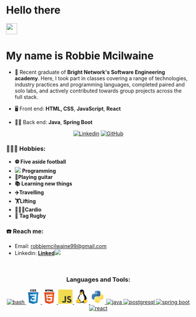# Hello there
<img src="https://media.giphy.com/media/hvRJCLFzcasrR4ia7z/giphy.gif" width="30px" height="30px">

# My name is Robbie Mcilwaine

- 🔭 Recent graduate of **Bright Network's Software Engineering academy**. Here, I took part in classes covering a range of technologies, industry practices and programming languages, completed paired and solo labs, and actively contributed towards group projects across the full stack.

- 🖥️ Front end: **HTML, CSS**, **JavaScript**, **React**

- 🧑‍💻 Back end: **Java**, **Spring Boot**

<div align="center">
  
[![Linkedin](https://img.shields.io/badge/-Linkedin-08C6F5?style=flat-square&logo=Linkedin&logoColor=white)](https://www.linkedin.com/in/robbie-mcilwaine-060631246/)
[![GitHub](https://img.shields.io/badge/-GitHub-000000?style=flat-square&logo=GitHub&logoColor=white)](https://github.com/robbiemcilwaine)

</div>

### 🏃‍♂️‍➡️ Hobbies:
- **⚽️ Five aside football**
- <img width="20" src="https://user-images.githubusercontent.com/112943652/204321783-2857778e-408c-46dc-b1e4-a6db66de9536.png"> **Programming**
- **🎸Playing guitar**
- **📚 Learning new things**
- **✈️Travelling**
- **🏋️Lifting**
- **🏃‍♂️‍➡️Cardio**
- **🏉 Tag Rugby**

### ☎️ Reach me:
- Email: robbiemcilwaine99@gmail.com
- Linkedin: <a href="https://www.linkedin.com/in/robbie-mcilwaine-060631246/">**Linked**<img width="15" src="https://user-images.githubusercontent.com/112943652/204323974-4c914872-a8f2-44d6-9200-43b8be2f9244.png"></a>
<br>

<h3 align="center">Languages and Tools:</h3>
<p align="center"> <a href="https://www.gnu.org/software/bash/" target="_blank" rel="noreferrer"> <img src="https://upload.wikimedia.org/wikipedia/commons/2/20/Bash_Logo_black_and_white_icon_only.svg" alt="bash" width="40" height="40"/> </a> <a href="https://www.w3schools.com/css/" target="_blank" rel="noreferrer"> <img src="https://raw.githubusercontent.com/devicons/devicon/master/icons/css3/css3-original-wordmark.svg" alt="css3" width="40" height="40"/> </a> <a href="https://www.w3.org/html/" target="_blank" rel="noreferrer"> <img src="https://raw.githubusercontent.com/devicons/devicon/master/icons/html5/html5-original-wordmark.svg" alt="html5" width="40" height="40"/> </a> <a href="https://developer.mozilla.org/en-US/docs/Web/JavaScript" target="_blank" rel="noreferrer"> <img src="https://raw.githubusercontent.com/devicons/devicon/master/icons/javascript/javascript-original.svg" alt="javascript" width="40" height="40"/> </a> <a href="https://www.linux.org/" target="_blank" rel="noreferrer"> <img src="https://raw.githubusercontent.com/devicons/devicon/master/icons/linux/linux-original.svg" alt="linux" width="40" height="40"/> </a> <a href="https://www.python.org" target="_blank" rel="noreferrer"> <img src="https://raw.githubusercontent.com/devicons/devicon/master/icons/python/python-original.svg" alt="python" width="40" height="40"/> </a> <a href="https://reactjs.org/" target="_blank" rel="noreferrer"> <img src="https://static-00.iconduck.com/assets.00/java-icon-378x512-w60vlu77.png" alt="java" width="40" height="40"/> </a> <a href="https://www.postgresql.org/" target="_blank" rel="noreferrer"> <img src="https://upload.wikimedia.org/wikipedia/commons/2/29/Postgresql_elephant.svg" alt="postgresql" width="40" height="40"/> <a href="https://spring.io/projects/spring-boot" target="_blank" rel="noreferrer"> <img src="https://upload.wikimedia.org/wikipedia/commons/7/79/Spring_Boot.svg" alt="spring boot" width="40" height="40"/> <a href="https://upload.wikimedia.org/wikipedia/commons/3/30/React_Logo_SVG.svg" target="_blank" rel="noreferrer"> <img src="https://upload.wikimedia.org/wikipedia/commons/a/a7/React-icon.svg" alt="react" width="40" height="40"/>
